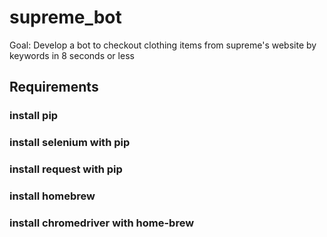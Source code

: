 # supreme_bot

Goal: Develop a bot to checkout clothing items from supreme's website by keywords in 8 seconds or less

## Requirements
### install pip
### install selenium with pip
### install request with pip
### install homebrew
### install chromedriver with home-brew